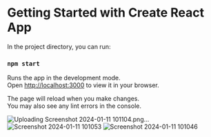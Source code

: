 # Getting Started with Create React App

In the project directory, you can run:

### `npm start`

Runs the app in the development mode.\
Open [http://localhost:3000](http://localhost:3000) to view it in your browser.

The page will reload when you make changes.\
You may also see any lint errors in the console.

![Uploading Screenshot 2024-01-11 101104.png…]()
![Screenshot 2024-01-11 101053](https://github.com/RutujaJotrao/UI/assets/95583405/8a1bf37d-0c0e-4368-86bb-5fbef8e572e6)
![Screenshot 2024-01-11 101046](https://github.com/RutujaJotrao/UI/assets/95583405/cdf442c2-4b2b-4427-b103-81649c5cc12d)
